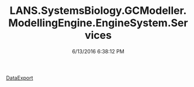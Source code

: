﻿---
title: LANS.SystemsBiology.GCModeller.ModellingEngine.EngineSystem.Services
date: 6/13/2016 6:38:12 PM
---

[DataExport](T-LANS.SystemsBiology.GCModeller.ModellingEngine.EngineSystem.Services.DataExport.html)
